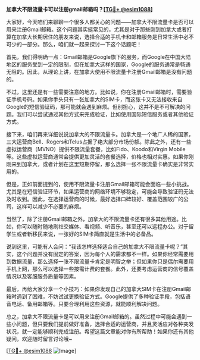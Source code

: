 **加拿大不限流量卡可以注册gmail邮箱吗？[[TG💪+ @esim1088](https://t.me/s/esim1088)]**

大家好，今天咱们来聊聊一个很多人都关心的问题——加拿大不限流量卡是否可以用来注册Gmail邮箱。这个问题其实挺常见的，尤其是对于那些刚到加拿大或者打算在加拿大长期居住的朋友来说，选择合适的手机卡和邮箱服务是日常生活中必不可少的一部分。那么，咱们就一起来探讨一下这个话题吧！

首先，我们得明确一点：Gmail邮箱是Google旗下的服务，而Google在中国大陆地区的服务受到一定的限制，但在加拿大这样的国家，Google的服务通常是畅通无阻的。因此，从理论上讲，在加拿大使用不限流量卡注册Gmail邮箱是没有问题的。

不过，这里还是有一些需要注意的地方。比如说，你在注册Gmail邮箱时，需要验证手机号码。如果你手头只有一张加拿大的SIM卡，而这张卡又无法接收来自Google的短信验证码，那可能就会遇到麻烦。但别担心，这并不是不可解决的问题。我们可以尝试通过其他方式来完成验证，比如使用国际短信服务或者其他验证方式。

接下来，咱们再来详细说说加拿大的不限流量卡。加拿大是一个地广人稀的国家，三大运营商Bell、Rogers和Telus占据了绝大部分市场份额。除此之外，还有一些虚拟运营商（MVNO）提供不限流量套餐，比如Fido、Koodo和Virgin Mobile等。这些虚拟运营商通常会提供更加灵活的套餐选择，价格也相对实惠。如果你刚刚来到加拿大，或者计划在这里短期停留，那么选择一张不限流量卡确实是非常实用的。

但是，正如前面提到的，使用不限流量卡注册Gmail邮箱可能会面临一些小挑战。尤其是在短信验证环节，如果运营商的网络环境不够稳定，可能会导致验证码无法及时收到。因此，在选择运营商的时候，最好选择口碑较好、覆盖范围较广的公司，这样可以减少不必要的麻烦。

当然了，除了注册Gmail邮箱之外，加拿大的不限流量卡还有很多其他用途。比如，你可以随时随地刷社交媒体、看视频、听音乐，甚至还可以远程办公。对于留学生或者新移民来说，一张好的SIM卡简直就是生活中的必备品。

说到这里，可能有人会问：“我该怎样选择适合自己的加拿大不限流量卡呢？”其实，这个问题并没有固定的答案，因为每个人的需求都不一样。如果你经常需要用到数据流量，那么选择一张不限流量卡肯定是明智之举；但如果你只是偶尔需要用手机上网，那么可以选择一些按需计费的套餐。此外，还要考虑运营商的信号覆盖情况以及客服服务质量等因素。

最后，再给大家分享一个小技巧：如果你发现自己的加拿大SIM卡在注册Gmail邮箱时遇到了困难，不妨试试更换验证方式。Google提供了多种验证手段，包括语音电话、备用邮箱等。只要合理利用这些资源，就能顺利解决问题。

总之，加拿大不限流量卡是可以用来注册Gmail邮箱的。虽然过程中可能会遇到一些小问题，但只要我们提前做好准备，选择合适的运营商，并且灵活应对各种突发状况，就一定能够顺利完成注册。希望这篇文章能对你有所帮助！如果你还有其他疑问，欢迎随时留言讨论哦~

[[TG💪+ @esim1088](https://t.me/s/esim1088) ![Image](https://i.postimg.cc/4NQfJmqS/Snipaste-2025-05-13-00-14-12.png)]